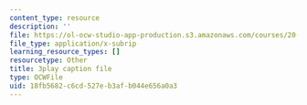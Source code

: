 ```yaml
---
content_type: resource
description: ''
file: https://ol-ocw-studio-app-production.s3.amazonaws.com/courses/20-219-becoming-the-next-bill-nye-writing-and-hosting-the-educational-show-january-iap-2015/18fb5682c6cd527eb3afb044e656a0a3_RINP7d9ohaw.vtt
file_type: application/x-subrip
learning_resource_types: []
resourcetype: Other
title: 3play caption file
type: OCWFile
uid: 18fb5682-c6cd-527e-b3af-b044e656a0a3
---
```

